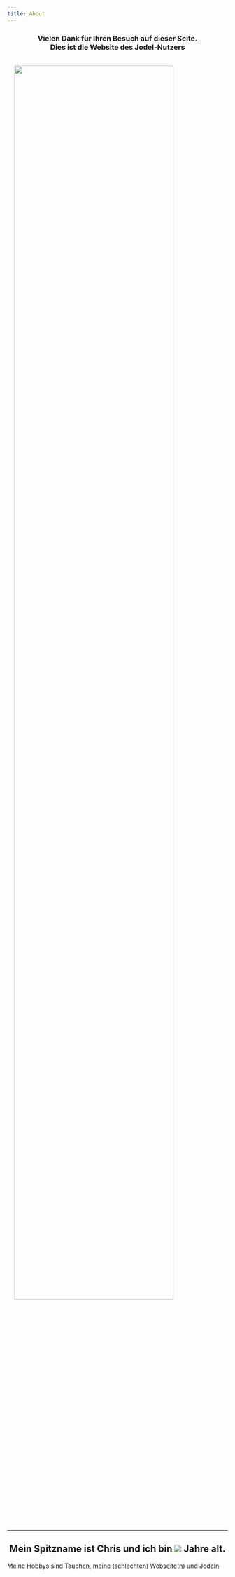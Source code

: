 ```yaml
---
title: About
---
```

<H3 style="text-align:center;">Vielen Dank für Ihren Besuch auf dieser Seite. <br> Dies ist die Website des Jodel-Nutzers</h3>

<img src="https://github.com/C84fh.png" alt="" style="padding:16px; width:85%; height:85%; align-items: center;" />

<hr/>

<h2 style="text-align:center;">Mein Spitzname ist Chris und ich bin <img src="https://2.c84fh.cf/svgimg/img.php"> Jahre alt.</h2>

<p>Meine Hobbys sind Tauchen, meine (schlechten) <a href="https://2.c84fh.cf/websites">Webseite(n)</a> und <a href="https://2.c84fh.cf/jodel">Jodeln</a></p>
